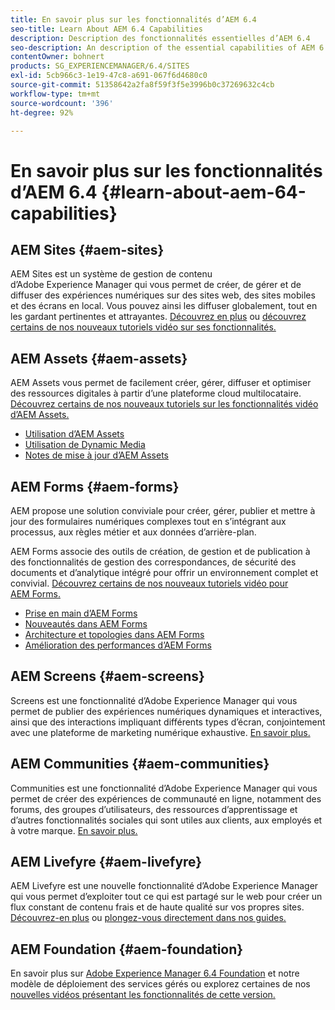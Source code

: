 ```yaml
---
title: En savoir plus sur les fonctionnalités d’AEM 6.4
seo-title: Learn About AEM 6.4 Capabilities
description: Description des fonctionnalités essentielles d’AEM 6.4
seo-description: An description of the essential capabilities of AEM 6.4
contentOwner: bohnert
products: SG_EXPERIENCEMANAGER/6.4/SITES
exl-id: 5cb966c3-1e19-47c8-a691-067f6d4680c0
source-git-commit: 51358642a2fa8f59f3f5e3996b0c37269632c4cb
workflow-type: tm+mt
source-wordcount: '396'
ht-degree: 92%

---
```


# En savoir plus sur les fonctionnalités d’AEM 6.4 {#learn-about-aem-64-capabilities}

## AEM Sites {#aem-sites}

AEM Sites est un système de gestion de contenu d’Adobe Experience Manager qui vous permet de créer, de gérer et de diffuser des expériences numériques sur des sites web, des sites mobiles et des écrans en local. Vous pouvez ainsi les diffuser globalement, tout en les gardant pertinentes et attrayantes. [Découvrez en plus](https://business.adobe.com/products/experience-manager/sites/web-content-management.html) ou [découvrez certains de nos nouveaux tutoriels vidéo sur ses fonctionnalités.](https://experienceleague.adobe.com/docs/experience-manager-learn/sites/overview.html)

## AEM Assets {#aem-assets}

AEM Assets vous permet de facilement créer, gérer, diffuser et optimiser des ressources digitales à partir d’une plateforme cloud multilocataire. [Découvrez certains de nos nouveaux tutoriels sur les fonctionnalités vidéo d’AEM Assets.](https://experienceleague.adobe.com/docs/experience-manager-learn/assets/overview.html?lang=fr)

* [Utilisation d’AEM Assets](/help/assets/managing-assets-touch-ui.md)
* [Utilisation de Dynamic Media](/help/assets/dynamic-media.md)
* [Notes de mise à jour d’AEM Assets](/help/release-notes/assets.md)

## AEM Forms {#aem-forms}

AEM propose une solution conviviale pour créer, gérer, publier et mettre à jour des formulaires numériques complexes tout en s’intégrant aux processus, aux règles métier et aux données d’arrière-plan.

AEM Forms associe des outils de création, de gestion et de publication à des fonctionnalités de gestion des correspondances, de sécurité des documents et d’analytique intégré pour offrir un environnement complet et convivial. [Découvrez certains de nos nouveaux tutoriels vidéo pour AEM Forms.](https://experienceleague.adobe.com/docs/experience-manager-learn/forms/overview.html)

* [Prise en main d’AEM Forms](/help/forms/using/introduction-aem-forms.md)
* [Nouveautés dans AEM Forms](/help/forms/using/whats-new.md)
* [Architecture et topologies dans AEM Forms](/help/forms/using/aem-forms-architecture-deployment.md)
* [Amélioration des performances d’AEM Forms](/help/forms/using/performance-tuning-aem-forms.md)

## AEM Screens {#aem-screens}

Screens est une fonctionnalité d’Adobe Experience Manager qui vous permet de publier des expériences numériques dynamiques et interactives, ainsi que des interactions impliquant différents types d’écran, conjointement avec une plateforme de marketing numérique exhaustive.  [En savoir plus.](https://experienceleague.adobe.com/docs/experience-manager-screens/user-guide/aem-screens-introduction.html?lang=fr)

## AEM Communities {#aem-communities}

Communities est une fonctionnalité d’Adobe Experience Manager qui vous permet de créer des expériences de communauté en ligne, notamment des forums, des groupes d’utilisateurs, des ressources d’apprentissage et d’autres fonctionnalités sociales qui sont utiles aux clients, aux employés et à votre marque. [En savoir plus.](https://business.adobe.com/products/experience-manager/sites/aem-sites.html)

## AEM Livefyre {#aem-livefyre}

AEM Livefyre est une nouvelle fonctionnalité d’Adobe Experience Manager qui vous permet d’exploiter tout ce qui est partagé sur le web pour créer un flux constant de contenu frais et de haute qualité sur vos propres sites. [Découvrez-en plus](https://business.adobe.com/products/experience-manager/sites/aem-sites.html) ou [plongez-vous directement dans nos guides.](https://experienceleague.adobe.com/docs/livefyre/implementation/home.html)

## AEM Foundation {#aem-foundation}

En savoir plus sur [Adobe Experience Manager 6.4 Foundation](/help/sites-deploying/home.md) et notre modèle de déploiement des services gérés ou explorez certaines de nos [nouvelles vidéos présentant les fonctionnalités de cette version.](https://experienceleague.adobe.com/docs/experience-manager-learn/sites/overview.html)

